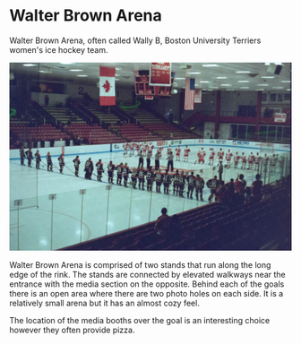 # Walter Brown Arena

Walter Brown Arena, often called Wally B, Boston University Terriers women's ice hockey team. 

![Photo taken on KonoUfo 400 speed film, Oct 6, 2023.](wallyBBothTeams.jpg)

Walter Brown Arena is comprised of two stands that run along the long edge of the rink. The stands are connected by elevated walkways near the entrance with the media section on the opposite. Behind each of the goals there is an open area where there are two photo holes on each side. It is a relatively small arena but it has an almost cozy feel. 

The location of the media booths over the goal is an interesting choice however they often provide pizza. 